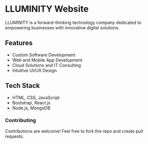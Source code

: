 # LLUMINITY Website  

LLUMINITY is a forward-thinking technology company dedicated to empowering businesses with innovative digital solutions.  

## Features  
- Custom Software Development  
- Web and Mobile App Development  
- Cloud Solutions and IT Consulting  
- Intuitive UI/UX Design  

## Tech Stack  
- HTML, CSS, JavaScript  
- Bootstrap, React.js  
- Node.js, MongoDB  

### Contributing  
Contributions are welcome! Feel free to fork the repo and create pull requests.   

